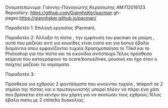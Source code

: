 Ονοματεπώνυμο: Γιάννης-Παναγιώτης Κερασιώτης 
ΑΜ:Π2016123 
Repository: https://github.com/GiannhsKer/pacman 
gh-pages:https://giannhsker.github.io/pacman/

Παραδοτέο 1:
  Επιλογή εργασίας (Pacman).
 
Παραδοτέο 2: 
 Άλλαξα τη πίστα , την εμφάνιση του pacman σε μαύρη , αυτά που μαζεύει αντί για κουκίδες είναι coins και για bonus έβαλα διαμάντια 
όπου εμφανίζονται τυχαία.Χρησημοποίησα το Tiled και το Photoshop για την πίστα και τα εικονίδια αντίστοιχα.Τέλος πρόσθεσα κείμενα
που καταγράφουν τα score/bonus/lives, μουσική και ήχο όταν ο παίχτης μαζεύει τα νομίσματα. 
 
Παραδοτέο 3: 

 Πρόσθεσα για εχθρούς 2 φαντάσματα που κινούνται τυχαία , teleport σε 2 σημεία της πίστας και ο πρωταγωνιστής μπορεί πλέον να πάρει
ένα χάπι που βρίσκεται στο κέντρο του χάρτη για να σκοτώσει τους εχθρούς.Τέλος έβαλα menu με 2 επίπεδα δυσκολίας.
